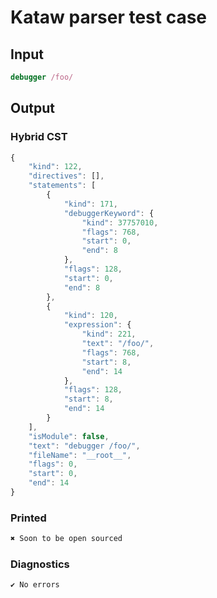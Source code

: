 # Kataw parser test case

## Input

`````js
debugger /foo/
`````

## Output

### Hybrid CST

```javascript
{
    "kind": 122,
    "directives": [],
    "statements": [
        {
            "kind": 171,
            "debuggerKeyword": {
                "kind": 37757010,
                "flags": 768,
                "start": 0,
                "end": 8
            },
            "flags": 128,
            "start": 0,
            "end": 8
        },
        {
            "kind": 120,
            "expression": {
                "kind": 221,
                "text": "/foo/",
                "flags": 768,
                "start": 8,
                "end": 14
            },
            "flags": 128,
            "start": 8,
            "end": 14
        }
    ],
    "isModule": false,
    "text": "debugger /foo/",
    "fileName": "__root__",
    "flags": 0,
    "start": 0,
    "end": 14
}
```

### Printed

```javascript
✖ Soon to be open sourced
```

### Diagnostics

```javascript
✔ No errors
```

